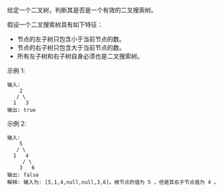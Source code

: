 给定一个二叉树，判断其是否是一个有效的二叉搜索树。

假设一个二叉搜索树具有如下特征：

- 节点的左子树只包含小于当前节点的数。
- 节点的右子树只包含大于当前节点的数。
- 所有左子树和右子树自身必须也是二叉搜索树。

示例 1:
    
    输入:
        2
       / \
      1   3
    输出: true
    
示例 2:

    输入:
        5
       / \
      1   4
         / \
        3   6
    输出: false
    解释: 输入为: [5,1,4,null,null,3,6]。根节点的值为 5 ，但是其右子节点值为 4 。
